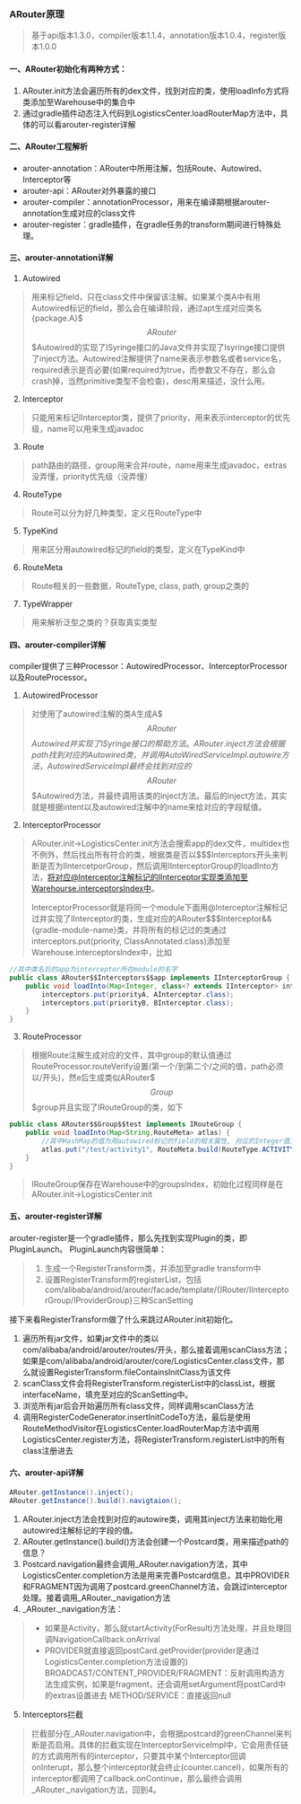 ### ARouter原理
> 基于api版本1.3.0，compiler版本1.1.4，annotation版本1.0.4，register版本1.0.0

#### 一、ARouter初始化有两种方式：
1. ARouter.init方法会遍历所有的dex文件，找到对应的类，使用loadInfo方式将类添加至Warehouse中的集合中
2. 通过gradle插件动态注入代码到LogisticsCenter.loadRouterMap方法中，具体的可以看arouter-register详解

#### 二、ARouter工程解析
- arouter-annotation：ARouter中所用注解，包括Route、Autowired、Interceptor等
- arouter-api：ARouter对外暴露的接口
- arouter-compiler：annotationProcessor，用来在编译期根据arouter-annotation生成对应的class文件
- arouter-register：gradle插件，在gradle任务的transform期间进行特殊处理。

#### 三、arouter-annotation详解
1. Autowired
> 用来标记field，只在class文件中保留该注解。如果某个类A中有用Autowired标记的field，那么会在编译阶段，通过apt生成对应类名{package.A}$$$ARouter$$$Autowired的实现了ISyringe接口的Java文件并实现了Isyringe接口提供了inject方法。Autowired注解提供了name来表示参数名或者service名，required表示是否必要(如果required为true，而参数又不存在，那么会crash掉，当然primitive类型不会检查)，desc用来描述，没什么用。
2. Interceptor
> 只能用来标记IInterceptor类，提供了priority，用来表示interceptor的优先级，name可以用来生成javadoc
3. Route
> path路由的路径，group用来合并route，name用来生成javadoc，extras没弄懂，priority优先级（没弄懂）
4. RouteType
> Route可以分为好几种类型，定义在RouteType中
5. TypeKind
> 用来区分用autowired标记的field的类型，定义在TypeKind中 
6. RouteMeta
> Route相关的一些数据，RouteType, class, path, group之类的
7. TypeWrapper
> 用来解析泛型之类的？获取真实类型

#### 四、arouter-compiler详解
compiler提供了三种Processor：AutowiredProcessor、InterceptorProcessor以及RouteProcessor。
1. AutowiredProcessor
> 对使用了autowired注解的类A生成A$$$ARouter$$$Autowired并实现了ISyringe接口的帮助方法。ARouter.inject方法会根据path找到对应的Autowired类，并调用AutoWiredServiceImpl.autowire方法，AutowiredServiceImpl最终会找到对应的$$$ARouter$$$Autowired方法，并最终调用该类的inject方法。最后的inject方法，其实就是根据intent以及autowired注解中的name来给对应的字段赋值。
2. InterceptorProcessor
> ARouter.init->LogisticsCenter.init方法会搜索app的dex文件，multidex也不例外，然后找出所有符合的类，根据类是否以$$$Interceptors开头来判断是否为IIntercetporGroup，然后调用IInterceptorGroup的loadInto方法，将对应@Interceptor注解标记的IInterceptor实现类添加至Warehourse.interceptorsIndex中。
>
> InterceptorProcessor就是将同一个module下面用@Interceptor注解标记过并实现了IInterceptor的类，生成对应的ARouter$$$Interceptor&&{gradle-module-name}类，并将所有的标记过的类通过interceptors.put(priority, ClassAnnotated.class)添加至Warehouse.interceptorsIndex中，比如
```java
//其中类名后的app为interceptor所在module的名字
public class ARouter$$Interceptors$$app implements IInterceptorGroup {
    public void loadInto(Map<Integer, class<? extends IInterceptor> interceptors) {
        interceptors.put(priorityA, AInterceptor.class);
        interceptors.put(priorityB, BInterceptor.class);
    }
}
```
3. RouteProcessor
> 根据Route注解生成对应的文件，其中group的默认值通过RouteProcessor.routeVerify设置(第一个/到第二个/之间的值，path必须以/开头)，然e后生成类似ARouter$$$Group$$$group并且实现了IRouteGroup的类，如下
```java
public class ARouter$$Group$$test implements IRouteGroup {
    public void loadInto(Map<String,RouteMeta> atlas) {
        //其中HashMap的值为用autowired标记的field的相关属性, 对应的Integer值为TypeKind中的枚举的值
        atlas.put("/test/activity1", RouteMeta.build(RouteType.ACTIVITY, Test1Activity.class, "/test/activity1", "test", new java.util.HashMap<String, Integer>(){{put("pac", 9); put("ch", 5); put("fl", 6); put("obj", 10); put("name", 8); put("dou", 7); put("boy", 0); put("objList", 10); put("map", 10); put("age", 3); put("url", 8); put("height", 3); }}, -1, -2147483648));
    }
}
```
> IRouteGroup保存在Warehouse中的groupsIndex，初始化过程同样是在ARouter.init->LogisticsCenter.init

#### 五、arouter-register详解
arouter-register是一个gradle插件，那么先找到实现Plugin<Project>的类，即PluginLaunch。
PluginLaunch内容很简单：
> 1. 生成一个RegisterTransform类，并添加至gradle transform中
> 2. 设置RegisterTransform的registerList，包括
com/alibaba/android/arouter/facade/template/{IRouter/IInterceptorGroup/IProviderGroup}三种ScanSetting

接下来看RegisterTransform做了什么来跳过ARouter.init初始化。
1. 遍历所有jar文件，如果jar文件中的类以com/alibaba/android/arouter/routes/开头，那么接着调用scanClass方法；如果是com/alibaba/android/arouter/core/LogisticsCenter.class文件，那么就设置RegisterTransform.fileContainsInitClass为该文件
2. scanClass文件会将RegisterTransform.registerList中的classList，根据interfaceName，填充至对应的ScanSetting中。
3. 浏览所有jar后会开始遍历所有class文件，同样调用scanClass方法
4. 调用RegisterCodeGenerator.insertInitCodeTo方法，最后是使用RouteMethodVisitor在LogisticsCenter.loadRouterMap方法中调用LogisticsCenter.register方法，将RegisterTransform.registerList中的所有class注册进去

#### 六、arouter-api详解
```java
ARouter.getInstance().inject();
ARouter.getInstance().build().navigtaion();
```
1. ARouter.inject方法会找到对应的autowire类，调用其inject方法来初始化用autowired注解标记的字段的值。
2. ARouter.getInstance().build()方法会创建一个Postcard类，用来描述path的信息？
3. Postcard.navigation最终会调用_ARouter.navigation方法，其中LogisticsCenter.completion方法是用来完善Postcard信息，其中PROVIDER和FRAGMENT因为调用了postcard.greenChannel方法，会跳过interceptor处理。接着调用_ARouter._navigation方法
4. _ARouter._navigation方法：
> - 如果是Activity，那么就startActivity(ForResult)方法处理，并且处理回调NavigationCallback.onArrival
> - PROVIDER就直接返回postCard.getProvider(provider是通过LogisticsCenter.completion方法设置的)
> BROADCAST/CONTENT_PROVIDER/FRAGMENT：反射调用构造方法生成实例，如果是fragment，还会调用setArgument将postCard中的extras设置进去
> METHOD/SERVICE：直接返回null
5. Interceptors拦截
> 拦截部分在_ARouter.navigation中，会根据postcard的greenChannel来判断是否启用。具体的拦截实现在InterceptorServiceImpl中，它会用责任链的方式调用所有的interceptor，只要其中某个Interceptor回调onInterupt，那么整个interceptor就会终止(counter.cancel)，如果所有的interceptor都调用了callback.onContinue，那么最终会调用_ARouter._navigation方法，回到4。